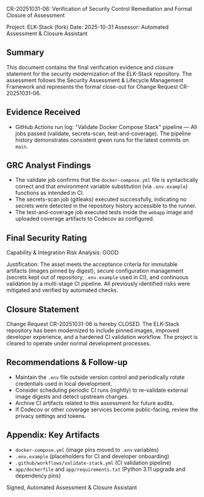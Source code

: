 CR-20251031-06: Verification of Security Control Remediation and Formal Closure of Assessment

Project: ELK-Stack (fork)
Date: 2025-10-31
Assessor: Automated Assessment & Closure Assistant

Summary
-------
This document contains the final verification evidence and closure statement for the security modernization of the ELK-Stack repository. The assessment follows the Security Assessment & Lifecycle Management Framework and represents the formal close-out for Change Request CR-20251031-06.

Evidence Received
-----------------
- GitHub Actions run log: "Validate Docker Compose Stack" pipeline — All jobs passed (validate, secrets-scan, test-and-coverage). The pipeline history demonstrates consistent green runs for the latest commits on `main`.

GRC Analyst Findings
--------------------
- The validate job confirms that the `docker-compose.yml` file is syntactically correct and that environment variable substitution (via `.env.example`) functions as intended in CI.
- The secrets-scan job (gitleaks) executed successfully, indicating no secrets were detected in the repository history accessible to the runner.
- The test-and-coverage job executed tests inside the `webapp` image and uploaded coverage artifacts to Codecov as configured.

Final Security Rating
---------------------
Capability & Integration Risk Analysis: GOOD

Justification: The asset meets the acceptance criteria for immutable artifacts (images pinned by digest), secure configuration management (secrets kept out of repository, `.env.example` used in CI), and continuous validation by a multi-stage CI pipeline. All previously identified risks were mitigated and verified by automated checks.

Closure Statement
-----------------
Change Request CR-20251031-06 is hereby CLOSED. The ELK-Stack repository has been modernized to include pinned images, improved developer experience, and a hardened CI validation workflow. The project is cleared to operate under normal development processes.

Recommendations & Follow-up
---------------------------
- Maintain the `.env` file outside version control and periodically rotate credentials used in local development.
- Consider scheduling periodic CI runs (nightly) to re-validate external image digests and detect upstream changes.
- Archive CI artifacts related to this assessment for future audits.
- If Codecov or other coverage services become public-facing, review the privacy settings and tokens.

Appendix: Key Artifacts
-----------------------
- `docker-compose.yml` (image pins moved to `.env` variables)
- `.env.example` (placeholders for CI and developer onboarding)
- `.github/workflows/validate-stack.yml` (CI validation pipeline)
- `app/dockerfile` and `app/requirements.txt` (Python 3.11 upgrade and dependency pins)

Signed,
Automated Assessment & Closure Assistant
